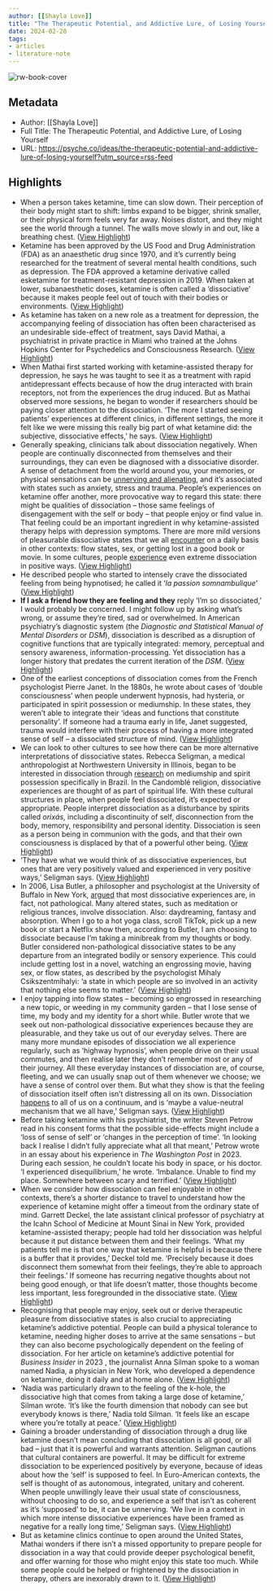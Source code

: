 ```yaml
---
author: [[Shayla Love]]
title: "The Therapeutic Potential, and Addictive Lure, of Losing Yourself"
date: 2024-02-28
tags: 
- articles
- literature-note
---
```

![rw-book-cover](https://images.aeonmedia.co/images/cee16d44-2f40-4335-893d-1d30ceec969a/rt-final-gettyimages-146941640.jpg)

## Metadata
- Author: [[Shayla Love]]
- Full Title: The Therapeutic Potential, and Addictive Lure, of Losing Yourself
- URL: https://psyche.co/ideas/the-therapeutic-potential-and-addictive-lure-of-losing-yourself?utm_source=rss-feed

## Highlights
- When a person takes ketamine, time can slow down. Their perception of their body might start to shift: limbs expand to be bigger, shrink smaller, or their physical form feels very far away. Noises distort, and they might see the world through a tunnel. The walls move slowly in and out, like a breathing chest. ([View Highlight](https://read.readwise.io/read/01hqp3dkx3p9jb069qa3jw787q))
- Ketamine has been approved by the US Food and Drug Administration (FDA) as an anaesthetic drug since 1970, and it’s currently being researched for the treatment of several mental health conditions, such as depression. The FDA approved a ketamine derivative called esketamine for treatment-resistant depression in 2019. When taken at lower, subanaesthetic doses, ketamine is often called a ‘dissociative’ because it makes people feel out of touch with their bodies or environments. ([View Highlight](https://read.readwise.io/read/01hqp3e67ned7ng7d058gdb0py))
- As ketamine has taken on a new role as a treatment for depression, the accompanying feeling of dissociation has often been characterised as an undesirable side-effect of treatment, says David Mathai, a psychiatrist in private practice in Miami who trained at the Johns Hopkins Center for Psychedelics and Consciousness Research. ([View Highlight](https://read.readwise.io/read/01hqp3en1yj6x2m5179psn6sdk))
- When Mathai first started working with ketamine-assisted therapy for depression, he says he was taught to see it as a treatment with rapid antidepressant effects because of how the drug interacted with brain receptors, not from the experiences the drug induced. But as Mathai observed more sessions, he began to wonder if researchers should be paying closer attention to the dissociation. ‘The more I started seeing patients’ experiences at different clinics, in different settings, the more it felt like we were missing this really big part of what ketamine did: the subjective, dissociative effects,’ he says. ([View Highlight](https://read.readwise.io/read/01hqp3f7nsx23z96cxxcm73n5t))
- Generally speaking, clinicians talk about dissociation negatively. When people are continually disconnected from themselves and their surroundings, they can even be diagnosed with a dissociative disorder. A sense of detachment from the world around you, your memories, or physical sensations can be [unnerving and alienating](https://psyche.co/ideas/when-reality-slips-through-your-fingers-in-search-of-dissociation), and it’s associated with states such as anxiety, stress and trauma. People’s experiences on ketamine offer another, more provocative way to regard this state: there might be qualities of dissociation – those same feelings of disengagement with the self or body – that people enjoy or find value in. That feeling could be an important ingredient in why ketamine-assisted therapy helps with depression symptoms. There are more mild versions of pleasurable dissociative states that we all [encounter](https://pubmed.ncbi.nlm.nih.gov/16530586/) on a daily basis in other contexts: flow states, sex, or getting lost in a good book or movie. In some cultures, people [experience](https://pubmed.ncbi.nlm.nih.gov/18213511/) even extreme dissociation in positive ways. ([View Highlight](https://read.readwise.io/read/01hqp3g9hcc32xmzw68zqzj2sy))
- He described people who started to intensely crave the dissociated feeling from being hypnotised; he called it ‘*la passion somnambulique*’ ([View Highlight](https://read.readwise.io/read/01hqp3gn6fj5ehp78p2rscfgb6))
- **If I ask a friend how they are feeling and they** reply ‘I’m so dissociated,’ I would probably be concerned. I might follow up by asking what’s wrong, or assume they’re tired, sad or overwhelmed. In American psychiatry’s diagnostic system (the *Diagnostic and Statistical Manual of Mental Disorders* or *DSM*), dissociation is described as a disruption of cognitive functions that are typically integrated: memory, perceptual and sensory awareness, information-processing. Yet dissociation has a longer history that predates the current iteration of the *DSM*. ([View Highlight](https://read.readwise.io/read/01hqp3h6zw5w89y2t7y7rf3kr4))
- One of the earliest conceptions of dissociation comes from the French psychologist Pierre Janet. In the 1880s, he wrote about cases of ‘double consciousness’ when people underwent hypnosis, had hysteria, or participated in spirit possession or mediumship. In these states, they weren’t able to integrate their ‘ideas and functions that constitute personality’. If someone had a trauma early in life, Janet suggested, trauma would interfere with their process of having a more integrated sense of self – a dissociated structure of mind. ([View Highlight](https://read.readwise.io/read/01hqp3hpmnnzy8ph55gfz1nmk8))
- We can look to other cultures to see how there can be more alternative interpretations of dissociative states. Rebecca Seligman, a medical anthropologist at Northwestern University in Illinois, began to be interested in dissociation through [research](https://link.springer.com/book/10.1057/9781137409607) on mediumship and spirit possession specifically in Brazil. In the Candomblé religion, dissociative experiences are thought of as part of spiritual life. With these cultural structures in place, when people feel dissociated, it’s expected or appropriate. People interpret dissociation as a disturbance by spirits called *orixás*, including a discontinuity of self, disconnection from the body, memory, responsibility and personal identity. Dissociation is seen as a person being in communion with the gods, and that their own consciousness is displaced by that of a powerful other being. ([View Highlight](https://read.readwise.io/read/01hqp3jxws962r5r24ykvj546p))
- ‘They have what we would think of as dissociative experiences, but ones that are very positively valued and experienced in very positive ways,’ Seligman says. ([View Highlight](https://read.readwise.io/read/01hqp3k917djdqp0r2mzz34pvj))
- In 2006, Lisa Butler, a philosopher and psychologist at the University of Buffalo in New York, [argued](https://linkinghub.elsevier.com/retrieve/pii/S0193953X05000870) that most dissociative experiences are, in fact, not pathological. Many altered states, such as meditation or religious trances, involve dissociation. Also: daydreaming, fantasy and absorption. When I go to a hot yoga class, scroll TikTok, pick up a new book or start a Netflix show then, according to Butler, I am choosing to dissociate because I’m taking a minibreak from my thoughts or body. Butler considered non-pathological dissociative states to be any departure from an integrated bodily or sensory experience. This could include getting lost in a novel, watching an engrossing movie, having sex, or flow states, as described by the psychologist Mihaly Csikszentmihalyi: ‘a state in which people are so involved in an activity that nothing else seems to matter.’ ([View Highlight](https://read.readwise.io/read/01hqp3ktzqfs3596ep9z0kve97))
- I enjoy tapping into flow states – becoming so engrossed in researching a new topic, or weeding in my community garden – that I lose sense of time, my body and my identity for a short while. Butler wrote that we seek out non-pathological dissociative experiences because they are pleasurable, and they take us out of our everyday selves. There are many more mundane episodes of dissociation we all experience regularly, such as ‘highway hypnosis’, when people drive on their usual commutes, and then realise later they don’t remember most or any of their journey. All these everyday instances of dissociation are, of course, fleeting, and we can usually snap out of them whenever we choose; we have a sense of control over them. But what they show is that the feeling of dissociation itself often isn’t distressing all on its own. Dissociation [happens](https://www.ncbi.nlm.nih.gov/pmc/articles/PMC5156567/) to all of us on a continuum, and is ‘maybe a value-neutral mechanism that we all have,’ Seligman says. ([View Highlight](https://read.readwise.io/read/01hqp3m6mcqyxhxd4gt2c17h3p))
- Before taking ketamine with his psychiatrist, the writer Steven Petrow read in his consent forms that the possible side-effects might include a ‘loss of sense of self’ or ‘changes in the perception of time’. ‘In looking back I realise I didn’t fully appreciate what all that meant,’ Petrow wrote in an essay about his experience in *The Washington Post* in 2023. During each session, he couldn’t locate his body in space, or his doctor. ‘I experienced disequilibrium,’ he wrote. ‘Imbalance. Unable to find my place. Somewhere between scary and terrified.’ ([View Highlight](https://read.readwise.io/read/01hqp3nejyez6ckd6cmeqqn7s9))
- When we consider how dissociation can feel enjoyable in other contexts, there’s a shorter distance to travel to understand how the experience of ketamine might offer a timeout from the ordinary state of mind. Garrett Deckel, the late assistant clinical professor of psychiatry at the Icahn School of Medicine at Mount Sinai in New York, provided ketamine-assisted therapy; people had told her dissociation was helpful because it put distance between them and their feelings. ‘What my patients tell me is that one way that ketamine is helpful is because there is a buffer that it provides,’ Deckel told me. ‘Precisely because it does disconnect them somewhat from their feelings, they’re able to approach their feelings.’ If someone has recurring negative thoughts about not being good enough, or that life doesn’t matter, those thoughts become less important, less foregrounded in the dissociative state. ([View Highlight](https://read.readwise.io/read/01hqp3qqfmh6x2y2vs79m9h9x9))
- Recognising that people may enjoy, seek out or derive therapeutic pleasure from dissociative states is also crucial to appreciating ketamine’s addictive potential. People can build a physical tolerance to ketamine, needing higher doses to arrive at the same sensations – but they can also become psychologically dependent on the feeling of dissociation. For her article on ketamine’s addictive potential for *Business Insider* in 2023 , the journalist Anna Silman spoke to a woman named Nadia, a physician in New York, who developed a dependence on ketamine, doing it daily and at home alone. ([View Highlight](https://read.readwise.io/read/01hqp3s4wsf08t172krx4an5bf))
- ‘Nadia was particularly drawn to the feeling of the k-hole, the dissociative high that comes from taking a large dose of ketamine,’ Silman wrote. ‘It’s like the fourth dimension that nobody can see but everybody knows is there,’ Nadia told Silman. ‘It feels like an escape where you’re totally at peace.’ ([View Highlight](https://read.readwise.io/read/01hqp3sqsmpw082vzzys0cywea))
- Gaining a broader understanding of dissociation through a drug like ketamine doesn’t mean concluding that dissociation is all good, or all bad – just that it is powerful and warrants attention. Seligman cautions that cultural containers are powerful. It may be difficult for extreme dissociation to be experienced positively by everyone, because of ideas about how the ‘self’ is supposed to feel. In Euro-American contexts, the self is thought of as autonomous, integrated, unitary and coherent. When people unwillingly leave their usual state of consciousness, without choosing to do so, and experience a self that isn’t as coherent as it’s ‘supposed’ to be, it can be unnerving. ‘We live in a context in which more intense dissociative experiences have been framed as negative for a really long time,’ Seligman says. ([View Highlight](https://read.readwise.io/read/01hqp3tb84sr0048573yd3yyga))
- But as ketamine clinics continue to open around the United States, Mathai wonders if there isn’t a missed opportunity to prepare people for dissociation in a way that could provide deeper psychological benefit, and offer warning for those who might enjoy this state too much. While some people could be helped or frightened by the dissociation in therapy, others are inexorably drawn to it. ([View Highlight](https://read.readwise.io/read/01hqp3twhcemrnpyjd7tg320c3))

